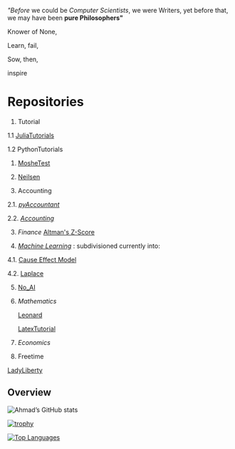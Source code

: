 
_"Before_ we could be _Computer Scientists_, we were Writers,
yet before that, we may have been __pure Philosophers"__

Knower of None,

Learn, fail, 

Sow, then,

inspire




# Repositories

1. Tutorial
   
1.1 [JuliaTutorials](https://github.com/adamwillisMastery/JuliaTutorials)

1.2 PythonTutorials

1. [MosheTest](https://github.com/adamLutPhi/MosheTest)

2. [Neilsen](https://github.com/adamLutPhi/Neilsen)
  
2. Accounting 

2.1. [_pyAccountant_](https://github.com/adamLutPhi/pyAccountant) 

2.2. [_Accounting_](https://github.com/aadamLutPhi/Thee-accountant)

3. _Finance_ 
[Altman's Z-Score](https://github.com/adamLutPhi/SolvencyPredictor/blob/main/README.md)


4. [_Machine Learning_](https://github.com/adamLutPhi/MachineLearner) : subdivisioned currently  into:


4.1. [Cause Effect Model](https://github.com/adamLutPhi/CauseEffect)

4.2. [Laplace](https://github.com/adamLutPhi/Laplace)

5.  [No_AI](https://github.com/adamLutPhi/No_AI)

6. _Mathematics_


   [Leonard](https://github.com/adamLutPhi/Leonard)
   

   [LatexTutorial](https://github.com/adamLutPhi/LatexTutorial)

8. _Economics_

9. Freetime
   
[LadyLiberty](https://github.com/adamLutPhi/LadyLiberty)


## Overview  

![Ahmad’s GitHub stats](https://github-readme-stats.vercel.app/api?username=adamLutPhi&show_icons=true)  

[![trophy](https://github-profile-trophy.vercel.app/?username=adamLutPhi)
](https://github-profile-trophy.vercel.app/?username=adamLutPhi)  

[![Top Languages](https://github-readme-stats.vercel.app/api/top-langs/?username=adamLutPhi&hide=kotlin&layout=compact)](https://github-readme-stats.vercel.app/api/top-langs/?username=adamLutPhi&hide=kotlin&layout=compact)
